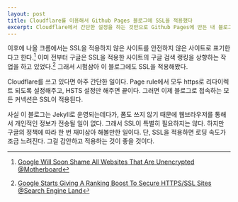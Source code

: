```yaml
---
layout: post
title: Cloudflare를 이용해서 Github Pages 블로그에 SSL을 적용했다
excerpt: Cloudflare에서 간단한 설정을 하는 것만으로 Github Pages에 만든 내 블로그에 SSL을 적용할 수 있었다.
---
```


이후에 나올 크롬에서는 SSL을 적용하지 않은 사이트를 안전하지 않은 사이트로 표기한다고 한다.[^1] 이미 전부터 구글은 SSL을 적용한 사이트의 구글 검색 랭킹을 상향하는 작업을 하고 있었다.[^2] 그래서 시험삼아 이 블로그에도 SSL을 적용해봤다. 

Cloudflare를 쓰고 있다면 아주 간단한 일이다. Page rule에서 모두 https로 리다이렉트 되도록 설정해주고, HSTS 설정만 해주면 끝이다. 그러면 이제 블로그로 접속하는 모든 커넥션은 SSL이 적용된다.

사실 이 블로그는 Jekyll로 운영되는데다가, 폼도 쓰지 않기 때문에 웹브라우저를 통해서 개인적인 정보가 전송될 일이 없다. 그래서 SSL이 특별히 필요하지는 않다. 하지만 구글의 정책에 따라 한 번 재미삼아 해볼만한 일이다. 단, SSL을 적용하면 로딩 속도가 조금 느려진다. 그걸 감안하고 적용하는 것이 좋을 것이다.










[^1]: [Google Will Soon Shame All Websites That Are Unencrypted @Motherboard](http://motherboard.vice.com/read/google-will-soon-shame-all-websites-that-are-unencrypted-chrome-https)
[^2]: [Google Starts Giving A Ranking Boost To Secure HTTPS/SSL Sites @Search Engine Land](http://searchengineland.com/google-starts-giving-ranking-boost-secure-httpsssl-sites-199446)